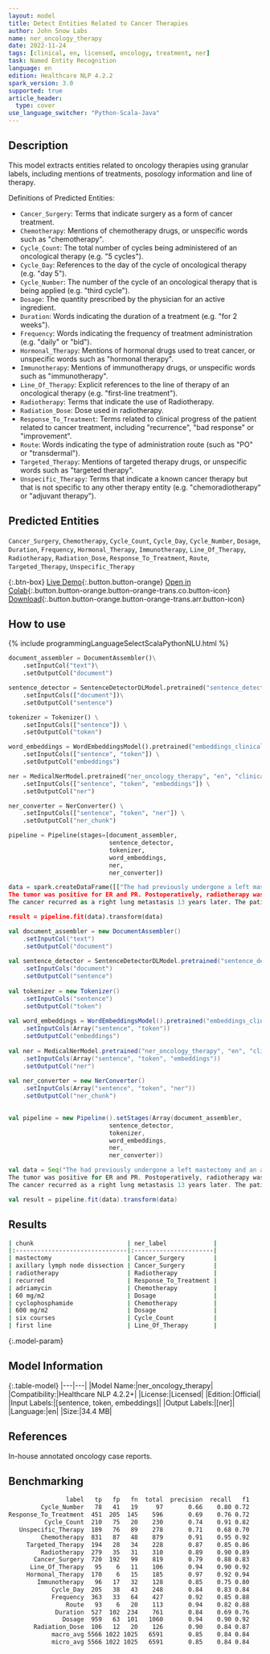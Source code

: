 ```yaml
---
layout: model
title: Detect Entities Related to Cancer Therapies
author: John Snow Labs
name: ner_oncology_therapy
date: 2022-11-24
tags: [clinical, en, licensed, oncology, treatment, ner]
task: Named Entity Recognition
language: en
edition: Healthcare NLP 4.2.2
spark_version: 3.0
supported: true
article_header:
  type: cover
use_language_switcher: "Python-Scala-Java"
---
```


## Description

This model extracts entities related to oncology therapies using granular labels, including mentions of treatments, posology information and line of therapy.

Definitions of Predicted Entities:

- `Cancer_Surgery`: Terms that indicate surgery as a form of cancer treatment.
- `Chemotherapy`: Mentions of chemotherapy drugs, or unspecific words such as "chemotherapy".
- `Cycle_Count`: The total number of cycles being administered of an oncological therapy (e.g. "5 cycles"). 
- `Cycle_Day`: References to the day of the cycle of oncological therapy (e.g. "day 5").
- `Cycle_Number`: The number of the cycle of an oncological therapy that is being applied (e.g. "third cycle").
- `Dosage`: The quantity prescribed by the physician for an active ingredient.
- `Duration`: Words indicating the duration of a treatment (e.g. "for 2 weeks").
- `Frequency`: Words indicating the frequency of treatment administration (e.g. "daily" or "bid").
- `Hormonal_Therapy`: Mentions of hormonal drugs used to treat cancer, or unspecific words such as "hormonal therapy".
- `Immunotherapy`: Mentions of immunotherapy drugs, or unspecific words such as "immunotherapy".
- `Line_Of_Therapy`: Explicit references to the line of therapy of an oncological therapy (e.g. "first-line treatment").
- `Radiotherapy`: Terms that indicate the use of Radiotherapy.
- `Radiation_Dose`: Dose used in radiotherapy.
- `Response_To_Treatment`: Terms related to clinical progress of the patient related to cancer treatment, including "recurrence", "bad response" or "improvement".
- `Route`: Words indicating the type of administration route (such as "PO" or "transdermal").
- `Targeted_Therapy`: Mentions of targeted therapy drugs, or unspecific words such as "targeted therapy".
- `Unspecific_Therapy`: Terms that indicate a known cancer therapy but that is not specific to any other therapy entity (e.g. "chemoradiotherapy" or "adjuvant therapy").



## Predicted Entities

`Cancer_Surgery`, `Chemotherapy`, `Cycle_Count`, `Cycle_Day`, `Cycle_Number`, `Dosage`, `Duration`, `Frequency`, `Hormonal_Therapy`, `Immunotherapy`, `Line_Of_Therapy`, `Radiotherapy`, `Radiation_Dose`, `Response_To_Treatment`, `Route`, `Targeted_Therapy`, `Unspecific_Therapy`


{:.btn-box}
[Live Demo](https://demo.johnsnowlabs.com/healthcare/NER_ONCOLOGY_CLINICAL/){:.button.button-orange}
[Open in Colab](https://colab.research.google.com/github/JohnSnowLabs/spark-nlp-workshop/blob/master/tutorials/Certification_Trainings/Healthcare/27.Oncology_Model.ipynb){:.button.button-orange.button-orange-trans.co.button-icon}
[Download](https://s3.amazonaws.com/auxdata.johnsnowlabs.com/clinical/models/ner_oncology_therapy_en_4.2.2_3.0_1669308088671.zip){:.button.button-orange.button-orange-trans.arr.button-icon}

## How to use



<div class="tabs-box" markdown="1">
{% include programmingLanguageSelectScalaPythonNLU.html %}

```python
document_assembler = DocumentAssembler()\
    .setInputCol("text")\
    .setOutputCol("document")

sentence_detector = SentenceDetectorDLModel.pretrained("sentence_detector_dl_healthcare","en","clinical/models")\
    .setInputCols(["document"])\
    .setOutputCol("sentence")

tokenizer = Tokenizer() \
    .setInputCols(["sentence"]) \
    .setOutputCol("token")

word_embeddings = WordEmbeddingsModel().pretrained("embeddings_clinical", "en", "clinical/models")\
    .setInputCols(["sentence", "token"]) \
    .setOutputCol("embeddings")                

ner = MedicalNerModel.pretrained("ner_oncology_therapy", "en", "clinical/models") \
    .setInputCols(["sentence", "token", "embeddings"]) \
    .setOutputCol("ner")

ner_converter = NerConverter() \
    .setInputCols(["sentence", "token", "ner"]) \
    .setOutputCol("ner_chunk")

pipeline = Pipeline(stages=[document_assembler,
                            sentence_detector,
                            tokenizer,
                            word_embeddings,
                            ner,
                            ner_converter])

data = spark.createDataFrame([["The had previously undergone a left mastectomy and an axillary lymph node dissection for a left breast cancer twenty years ago.
The tumor was positive for ER and PR. Postoperatively, radiotherapy was administered to her breast.
The cancer recurred as a right lung metastasis 13 years later. The patient underwent a regimen consisting of adriamycin (60 mg/m2) and cyclophosphamide (600 mg/m2) over six courses, as first line therapy."]]).toDF("text")

result = pipeline.fit(data).transform(data)

```
```scala
val document_assembler = new DocumentAssembler()
    .setInputCol("text")
    .setOutputCol("document")
    
val sentence_detector = SentenceDetectorDLModel.pretrained("sentence_detector_dl_healthcare","en","clinical/models")
    .setInputCols("document")
    .setOutputCol("sentence")
    
val tokenizer = new Tokenizer()
    .setInputCols("sentence")
    .setOutputCol("token")
    
val word_embeddings = WordEmbeddingsModel().pretrained("embeddings_clinical", "en", "clinical/models")
    .setInputCols(Array("sentence", "token"))
    .setOutputCol("embeddings")                
    
val ner = MedicalNerModel.pretrained("ner_oncology_therapy", "en", "clinical/models")
    .setInputCols(Array("sentence", "token", "embeddings"))
    .setOutputCol("ner")
    
val ner_converter = new NerConverter()
    .setInputCols(Array("sentence", "token", "ner"))
    .setOutputCol("ner_chunk")

        
val pipeline = new Pipeline().setStages(Array(document_assembler,
                            sentence_detector,
                            tokenizer,
                            word_embeddings,
                            ner,
                            ner_converter))    

val data = Seq("The had previously undergone a left mastectomy and an axillary lymph node dissection for a left breast cancer twenty years ago.
The tumor was positive for ER and PR. Postoperatively, radiotherapy was administered to her breast.
The cancer recurred as a right lung metastasis 13 years later. The patient underwent a regimen consisting of adriamycin (60 mg/m2) and cyclophosphamide (600 mg/m2) over six courses, as first line therapy.").toDS.toDF("text")

val result = pipeline.fit(data).transform(data)
```
</div>

## Results

```bash
| chunk                          | ner_label             |
|:-------------------------------|:----------------------|
| mastectomy                     | Cancer_Surgery        |
| axillary lymph node dissection | Cancer_Surgery        |
| radiotherapy                   | Radiotherapy          |
| recurred                       | Response_To_Treatment |
| adriamycin                     | Chemotherapy          |
| 60 mg/m2                       | Dosage                |
| cyclophosphamide               | Chemotherapy          |
| 600 mg/m2                      | Dosage                |
| six courses                    | Cycle_Count           |
| first line                     | Line_Of_Therapy       |
```

{:.model-param}
## Model Information

{:.table-model}
|---|---|
|Model Name:|ner_oncology_therapy|
|Compatibility:|Healthcare NLP 4.2.2+|
|License:|Licensed|
|Edition:|Official|
|Input Labels:|[sentence, token, embeddings]|
|Output Labels:|[ner]|
|Language:|en|
|Size:|34.4 MB|

## References

In-house annotated oncology case reports.

## Benchmarking

```bash
                label   tp   fp   fn  total  precision  recall   f1
         Cycle_Number   78   41   19     97       0.66    0.80 0.72
Response_To_Treatment  451  205  145    596       0.69    0.76 0.72
          Cycle_Count  210   75   20    230       0.74    0.91 0.82
   Unspecific_Therapy  189   76   89    278       0.71    0.68 0.70
         Chemotherapy  831   87   48    879       0.91    0.95 0.92
     Targeted_Therapy  194   28   34    228       0.87    0.85 0.86
         Radiotherapy  279   35   31    310       0.89    0.90 0.89
       Cancer_Surgery  720  192   99    819       0.79    0.88 0.83
      Line_Of_Therapy   95    6   11    106       0.94    0.90 0.92
     Hormonal_Therapy  170    6   15    185       0.97    0.92 0.94
        Immunotherapy   96   17   32    128       0.85    0.75 0.80
            Cycle_Day  205   38   43    248       0.84    0.83 0.84
            Frequency  363   33   64    427       0.92    0.85 0.88
                Route   93    6   20    113       0.94    0.82 0.88
             Duration  527  102  234    761       0.84    0.69 0.76
               Dosage  959   63  101   1060       0.94    0.90 0.92
       Radiation_Dose  106   12   20    126       0.90    0.84 0.87
            macro_avg 5566 1022 1025   6591       0.85    0.84 0.84
            micro_avg 5566 1022 1025   6591       0.85    0.84 0.84
```